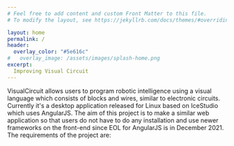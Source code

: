 ```yaml
---
# Feel free to add content and custom Front Matter to this file.
# To modify the layout, see https://jekyllrb.com/docs/themes/#overriding-theme-defaults

layout: home
permalink: /
header:
  overlay_color: "#5e616c"
#   overlay_image: /assets/images/splash-home.png
excerpt: 
  Improving Visual Circuit
---
```


VisualCircuit allows users to program robotic intelligence using a visual language which consists of blocks and wires, similar to electronic circuits. Currently it's a desktop application released for Linux based on IceStudio which uses AngularJS. The aim of this project is to make a similar web application so that users do not have to do any installation and use newer frameworks on the front-end since EOL for AngularJS is in December 2021. The requirements of the project are:
